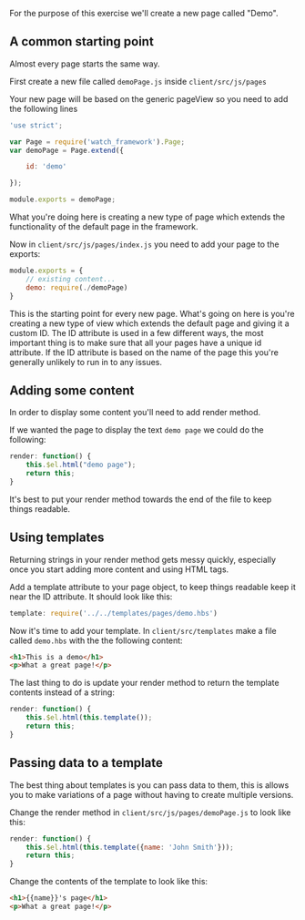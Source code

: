 For the purpose of this exercise we'll create a new page called "Demo".

## A common starting point

Almost every page starts the same way.

First create a new file called `demoPage.js` inside `client/src/js/pages`

Your new page will be based on the generic pageView so you need to add the following lines
```javascript
'use strict';

var Page = require('watch_framework').Page;
var demoPage = Page.extend({

    id: 'demo'

});

module.exports = demoPage;
```
What you're doing here is creating a new type of page which extends the functionality of the default page in the framework.

Now in `client/src/js/pages/index.js` you need to add your page to the exports:
```javascript
module.exports = {
    // existing content...
    demo: require(./demoPage)
}
```
This is the starting point for every new page. What's going on here is you're creating a new type of view which extends the default page and giving it a custom ID. The ID attribute is used in a few different ways, the most important thing is to make sure that all your pages have a unique id attribute. If the ID attribute is based on the name of the page this you're generally unlikely to run in to any issues.

## Adding some content

In order to display some content you'll need to add render method.

If we wanted the page to display the text `demo page` we could do the following:

```javascript
render: function() {
    this.$el.html("demo page");
    return this;
}
```
It's best to put your render method towards the end of the file to keep things readable.

## Using templates

Returning strings in your render method gets messy quickly, especially once you start adding more content and using HTML tags.

Add a template attribute to your page object, to keep things readable keep it near the ID attribute. It should look like this:

```javascript
template: require('../../templates/pages/demo.hbs')
```

Now it's time to add your template. In `client/src/templates` make a file called `demo.hbs` with the the following content:
```html
<h1>This is a demo</h1>
<p>What a great page!</p>
```

The last thing to do is update your render method to return the template contents instead of a string:
```javascript
render: function() {
    this.$el.html(this.template());
    return this;
}
```

## Passing data to a template

The best thing about templates is you can pass data to them, this is allows you to make variations of a page without having to create multiple versions.

Change the render method in `client/src/js/pages/demoPage.js` to look like this:
```javascript
render: function() {
    this.$el.html(this.template({name: 'John Smith'}));
    return this;
}
```
Change the contents of the template to look like this:
```html
<h1>{{name}}'s page</h1>
<p>What a great page!</p>
```
